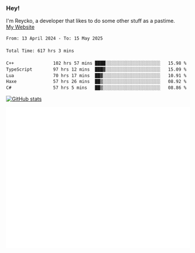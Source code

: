 ### Hey!
I'm Reycko, a developer that likes to do some other stuff as a pastime.  
[My Website](https://reycko.root.sx)

<!--START_SECTION:wakasection-->

```txt
From: 13 April 2024 - To: 15 May 2025

Total Time: 617 hrs 3 mins

C++               102 hrs 57 mins ████░░░░░░░░░░░░░░░░░░░░░   15.98 %
TypeScript        97 hrs 12 mins  ███▓░░░░░░░░░░░░░░░░░░░░░   15.09 %
Lua               70 hrs 17 mins  ██▓░░░░░░░░░░░░░░░░░░░░░░   10.91 %
Haxe              57 hrs 26 mins  ██▒░░░░░░░░░░░░░░░░░░░░░░   08.92 %
C#                57 hrs 5 mins   ██▒░░░░░░░░░░░░░░░░░░░░░░   08.86 %
```

<!--END_SECTION:wakasection-->

[![GitHub stats](https://github-readme-stats.vercel.app/api?username=Reycko&show_icons=true&theme=dark&hide_title=true&count_private=true)](https://github.com/anuraghazra/github-readme-stats)

![Metrics](/github-metrics.svg)
